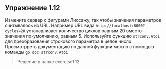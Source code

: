 ## Упражнение 1.12

Измените сервер с фигурами Лиссажу, так чтобы значения параметров 
считывалось из URL. Например URL вида ```http://localhost:8000?cycles=20```
устанавливает количество циклов равным 20 вместо значения по-умолчанию, равным 5.
Используйте функцию ```strconv.Atoi``` для преобразования строкового параметра в целое число.
Просмотрреть документацию по данной функции можно с помощью команды ```go doc strconv.Atoi```

> Решение в папке exercise1.12